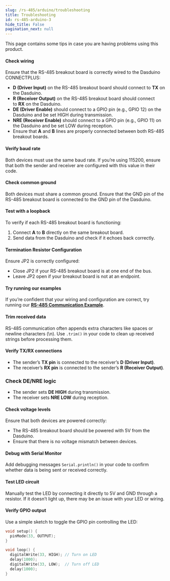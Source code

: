 ```yaml
---
slug: /rs-485/arduino/troubleshooting 
title: Troubleshooting
id: rs-485-arduino-3 
hide_title: False
pagination_next: null
---
```


This page contains some tips in case you are having problems using this product.

<ExpandableSection title="The RS-485 communication won't initialize!">

#### Check wiring
Ensure that the RS-485 breakout board is correctly wired to the Dasduino CONNECTPLUS:

*   **D (Driver Input)** on the RS-485 breakout board should connect to **TX** on the Dasduino.
*   **R (Receiver Output)** on the RS-485 breakout board should connect to **RX** on the Dasduino.
*   **DE (Driver Enable)** should connect to a GPIO pin (e.g., GPIO 12) on the Dasduino and be set HIGH during transmission.
*   **NRE (Receiver Enable)** should connect to a GPIO pin (e.g., GPIO 11) on the Dasduino and be set LOW during reception.
*   Ensure that **A** and **B** lines are properly connected between both RS-485 breakout boards.
  
  
#### Verify baud rate
Both devices must use the same baud rate. If you’re using 115200, ensure that both the sender and receiver are configured with this value in their code.

#### Check common ground
Both devices must share a common ground. Ensure that the GND pin of the RS-485 breakout board is connected to the GND pin of the Dasduino.

#### Test with a loopback
To verify if each RS-485 breakout board is functioning:
1.  Connect **A** to **B** directly on the same breakout board.   
2.  Send data from the Dasduino and check if it echoes back correctly.


#### Termination Resistor Configuration
Ensure JP2 is correctly configured:
*   Close JP2 if your RS-485 breakout board is at one end of the bus.
*   Leave JP2 open if your breakout board is not at an endpoint.

#### Try running our examples

If you’re confident that your wiring and configuration are correct, try running our [**RS-485 Communication Example**](rs-485_arduino_2.md#sender-code).

</ExpandableSection>

<ExpandableSection title="I can't receive or send data!">   

#### Trim received data

RS-485 communication often appends extra characters like spaces or newline characters (\\n). Use `.trim()` in your code to clean up received strings before processing them.

#### Verify TX/RX connections    
*   The sender’s **TX pin** is connected to the receiver’s **D (Driver Input)**.
*   The receiver’s **RX pin** is connected to the sender’s **R (Receiver Output)**.

### Check DE/NRE logic   
*   The sender sets **DE HIGH** during transmission.
*   The receiver sets **NRE LOW** during reception.
  
#### Check voltage levels

Ensure that both devices are powered correctly:
*   The RS-485 breakout board should be powered with 5V from the Dasduino.
*   Ensure that there is no voltage mismatch between devices.
    
#### Debug with Serial Monitor

Add debugging messages `Serial.println()` in your code to confirm whether data is being sent or received correctly.

</ExpandableSection> 

<ExpandableSection title="The LED doesn't turn on/off!">

#### Test LED circuit

Manually test the LED by connecting it directly to 5V and GND through a resistor. If it doesn’t light up, there may be an issue with your LED or wiring.

#### Verify GPIO output

Use a simple sketch to toggle the GPIO pin controlling the LED:

```cpp
void setup() {
  pinMode(33, OUTPUT);
}

void loop() {
  digitalWrite(33, HIGH); // Turn on LED
  delay(1000);
  digitalWrite(33, LOW);  // Turn off LED
  delay(1000);
}
```
</ExpandableSection>